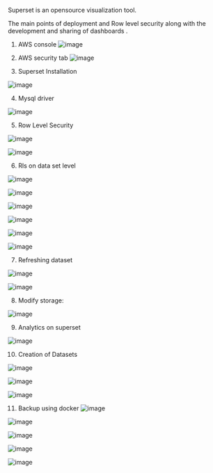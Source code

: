 Superset is an opensource visualization tool.

The main points of deployment and Row level security along with the development and sharing of dashboards .

1. AWS console
![image](https://user-images.githubusercontent.com/28874545/154719725-6129b0cf-c005-4c6d-9ed0-d74ab1cb590b.png)

2. AWS security tab
![image](https://user-images.githubusercontent.com/28874545/154720235-d7c17027-f81d-4d78-b602-7d199b6b9d5f.png)

3. Superset Installation

![image](https://user-images.githubusercontent.com/28874545/154720586-38286035-aeec-4da1-a751-112441aa01e6.png)



4. Mysql driver

![image](https://user-images.githubusercontent.com/28874545/154720911-ab2dc520-ceef-4ea8-9953-7483016ccff8.png)

5. Row Level Security


![image](https://user-images.githubusercontent.com/28874545/154721354-72261ca0-ef43-4517-97b9-06ee9f325182.png)

![image](https://user-images.githubusercontent.com/28874545/154721480-489a963c-f4d9-425a-862c-b09cbe79ecd5.png)

6. Rls on data set level

![image](https://user-images.githubusercontent.com/28874545/154721969-0a9bef9e-7b40-4166-9a26-fa98c7904045.png)

![image](https://user-images.githubusercontent.com/28874545/154722120-d89f1115-8ee1-4177-b24b-9fdcd10831e7.png)

![image](https://user-images.githubusercontent.com/28874545/154722229-aa75bba3-a677-44a5-beed-4b01b67cb416.png)

![image](https://user-images.githubusercontent.com/28874545/154722338-a85a202c-dd21-4658-aba7-d7184a2a3d12.png)

![image](https://user-images.githubusercontent.com/28874545/154722456-016ca85c-ae85-4f1c-ac95-6008baaa9edd.png)


![image](https://user-images.githubusercontent.com/28874545/154722706-27052659-ce5f-48a4-a277-a93800fb3067.png)

7. Refreshing dataset

![image](https://user-images.githubusercontent.com/28874545/154722882-53b70c52-a144-4867-8980-0b62f93ddb1f.png)

![image](https://user-images.githubusercontent.com/28874545/154723088-4faafa59-d5bc-4f7d-b131-cbebb95163c8.png)

8. Modify storage:

![image](https://user-images.githubusercontent.com/28874545/154723392-9f076929-ccad-4f2d-8fe7-e1183e0f25a1.png)

9. Analytics on superset

![image](https://user-images.githubusercontent.com/28874545/154723908-0be2af80-b34f-4343-ae18-0ed4fb26f8b9.png)

10. Creation of Datasets

![image](https://user-images.githubusercontent.com/28874545/154724204-d241d9b3-6669-4bab-96cb-a48bc013915d.png)

![image](https://user-images.githubusercontent.com/28874545/154724420-5bea0458-d7a0-4b27-9f70-128cf013e208.png)

![image](https://user-images.githubusercontent.com/28874545/154724546-fb2cb612-5dbf-45f6-bd95-0d535c0f7e5c.png)

11. Backup using docker
![image](https://user-images.githubusercontent.com/28874545/154724701-3d5d5e57-0b73-4a31-907d-0b9b122b5a80.png)

![image](https://user-images.githubusercontent.com/28874545/154725127-863c24cf-f729-4de3-b010-cc2d4e3ef03d.png)

![image](https://user-images.githubusercontent.com/28874545/154725218-62e12c96-2316-4819-8547-82744036eb88.png)

![image](https://user-images.githubusercontent.com/28874545/154725310-c7d8c802-597c-48da-ab35-73df146f3d44.png)


![image](https://user-images.githubusercontent.com/28874545/154725420-a654732b-d647-40dd-89bb-ccde32397b9f.png)















